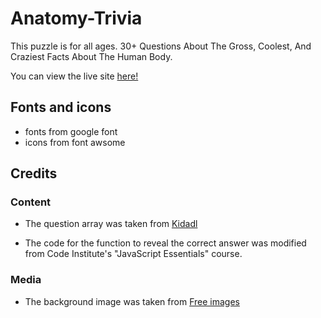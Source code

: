 # Anatomy-Trivia

This puzzle is for all ages.
 30+ Questions About The Gross, Coolest, And Craziest Facts About The Human Body.

 You can view the live site [here!]()
## Fonts and icons
- fonts from google font
- icons from font awsome

 ## Credits

### Content
- The question array was taken from [Kidadl](https://kidadl.com/articles/anatomy-trivia-questions-about-the-gross-coolest-and-craziest-facts-about-the-human-body)

- The code for the function to reveal the correct answer was modified from Code Institute's "JavaScript Essentials" course.

### Media
- The background image was taken from [Free images](https://freeimages.com/)